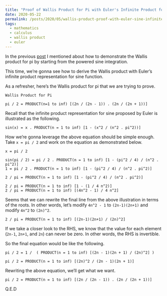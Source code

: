 ```yaml
---
title: "Proof of Wallis Product for Pi with Euler's Infinite Product for Sine"
date: 2020-05-22
permalink: /posts/2020/05/wallis-product-proof-with-euler-sine-infinite-product/
tags:
  - mathematics
  - calculus
  - wallis product
  - euler
---
```


In the previous <a href="https://albertuskelvin.github.io/posts/2020/05/wallis-product-proof/">post</a> I mentioned about how to demonstrate the Wallis product for pi by starting from the powered sine integration.

This time, we’re gonna see how to derive the Wallis product with Euler’s infinite product representation for sine function.

As a refresher, here’s the Wallis product for pi that we are trying to prove.

```
Wallis Product for Pi

pi / 2 = PRODUCT(n=1 to inf) [(2n / (2n - 1)) . (2n / (2n + 1))]
```

Recall that the infinite product representation for sine proposed by Euler is illustrated as the following.

```
sin(x) = x . PRODUCT(n = 1 to inf) [1 - (x^2 / (n^2 . pi^2))]
```

How we’re gonna leverage the above equation should be simple enough. Take `x = pi / 2` and work on the equation as demonstrated below.

```
x = pi / 2

sin(pi / 2) = pi / 2 . PRODUCT(n = 1 to inf) [1 - (pi^2 / 4) / (n^2 . pi^2)]
1 = pi / 2 . PRODUCT(n = 1 to inf) [1 - (pi^2 / 4) / (n^2 . pi^2)]

2 / pi = PRODUCT(n = 1 to inf) [1 - (pi^2 / 4) / (n^2 . pi^2)]

2 / pi = PRODUCT(n = 1 to inf) [1 - (1 / 4 n^2)]
2 / pi = PRODUCT(n = 1 to inf) [(4n^2 - 1) / 4 n^2]
```

Seems that we can rewrite the final line from the above illustration in terms of the roots. In other words, let’s modify `4n^2 - 1` to `(2n-1)(2n+1)` and modify `4n^2` to `(2n)^2`.

```
2 / pi = PRODUCT(n = 1 to inf) [(2n-1)(2n+1) / (2n)^2]
```

If we take a closer look to the RHS, we know that the value for each element (`2n-1`, `2n+1`, and `2n`) can never be zero. In other words, the RHS is invertible.

So the final equation would be like the following.

```
pi / 2 = 1 /  ( PRODUCT(n = 1 to inf) [(2n - 1)(2n + 1) / (2n)^2] )

pi / 2 = PRODUCT(n = 1 to inf) [(2n)^2 / (2n - 1)(2n + 1)]
```

Rewriting the above equation, we’ll get what we want.

```
pi / 2 = PRODUCT(n = 1 to inf) [(2n / (2n - 1)) . (2n / (2n + 1))]
```

Q.E.D
